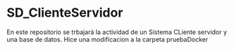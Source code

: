 # SD_ClienteServidor
En este repositorio se trbajará la actividad de un Sistema CLiente servidor y una base de datos.
Hice una modificacion a la carpeta pruebaDocker
